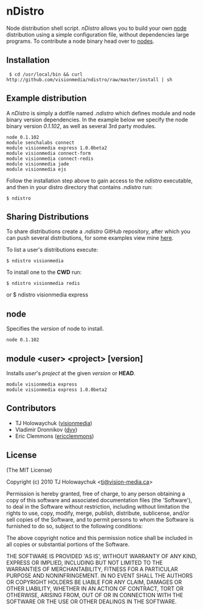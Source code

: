 
# nDistro

 Node distribution shell script. _nDistro_ allows you to build your own
 [node](http://nodejs.org) distribution using a simple configuration file, without 
dependencies large programs. To contribute a node binary head over to [nodes](http://github.com/visionmedia/nodes).

## Installation

     $ cd /usr/local/bin && curl http://github.com/visionmedia/ndistro/raw/master/install | sh

## Example distribution

 A _nDistro_ is simply a dotfile named _.ndistro_ which defines
 module and node binary version dependencies. In the example
below we specify the node binary version _0.1.102_, as well as
several 3rd party modules.

	node 0.1.102
	module senchalabs connect
	module visionmedia express 1.0.0beta2
	module visionmedia connect-form
	module visionmedia connect-redis
	module visionmedia jade
	module visionmedia ejs

Follow the installation step above to gain access to the _ndistro_ executable,
and then in your distro directory that contains _.ndistro_ run:

    $ ndistro

## Sharing Distributions

To share distributions create a _.ndistro_ GitHub repository,
after which you can push several distributions, for some
examples view mine [here](http://github.com/visionmedia/.ndistro).

To list a user's distributions execute:

    $ ndistro visionmedia

To install one to the **CWD** run:

    $ ndistro visionmedia redis
or
    $ ndistro visionmedia express

## node <version>

  Specifies the _version_ of node to install.

    node 0.1.102

## module &lt;user&gt; &lt;project&gt; [version]
	
  Installs _user_'s _project_ at the given _version_ or **HEAD**.

    module visionmedia express
    module visionmedia express 1.0.0beta2

## Contributors

  - TJ Holowaychuk ([visionmedia](http://github.com/visionmedia))
  - Vladimir Dronnikov ([dvv](http://github.com/dvv))
  - Eric Clemmons ([ericclemmons](http://github.com/ericclemmons))

## License

(The MIT License)

Copyright (c) 2010 TJ Holowaychuk &lt;tj@vision-media.ca&gt;

Permission is hereby granted, free of charge, to any person obtaining
a copy of this software and associated documentation files (the
'Software'), to deal in the Software without restriction, including
without limitation the rights to use, copy, modify, merge, publish,
distribute, sublicense, and/or sell copies of the Software, and to
permit persons to whom the Software is furnished to do so, subject to
the following conditions:

The above copyright notice and this permission notice shall be
included in all copies or substantial portions of the Software.

THE SOFTWARE IS PROVIDED 'AS IS', WITHOUT WARRANTY OF ANY KIND,
EXPRESS OR IMPLIED, INCLUDING BUT NOT LIMITED TO THE WARRANTIES OF
MERCHANTABILITY, FITNESS FOR A PARTICULAR PURPOSE AND NONINFRINGEMENT.
IN NO EVENT SHALL THE AUTHORS OR COPYRIGHT HOLDERS BE LIABLE FOR ANY
CLAIM, DAMAGES OR OTHER LIABILITY, WHETHER IN AN ACTION OF CONTRACT,
TORT OR OTHERWISE, ARISING FROM, OUT OF OR IN CONNECTION WITH THE
SOFTWARE OR THE USE OR OTHER DEALINGS IN THE SOFTWARE.
